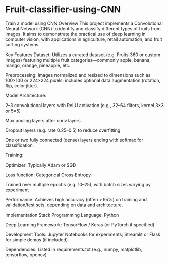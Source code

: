# Fruit-classifier-using-CNN
Train a model using CNN 
Overview
This project implements a Convolutional Neural Network (CNN) to identify and classify different types of fruits from images. It aims to demonstrate the practical use of deep learning in computer vision, with applications in agriculture, retail automation, and fruit sorting systems.

Key Features
Dataset: Utilizes a curated dataset (e.g. Fruits‑360 or custom images) featuring multiple fruit categories—commonly apple, banana, mango, orange, pineapple, etc.

Preprocessing: Images normalized and resized to dimensions such as 100×100 or 224×224 pixels; includes optional data augmentation (rotation, flip, color jitter).

Model Architecture:

2–3 convolutional layers with ReLU activation (e.g., 32–64 filters, kernel 3×3 or 5×5)

Max pooling layers after conv layers

Dropout layers (e.g. rate 0.25–0.5) to reduce overfitting

One or two fully connected (dense) layers ending with softmax for classification

Training:

Optimizer: Typically Adam or SGD

Loss function: Categorical Cross‑Entropy

Trained over multiple epochs (e.g. 10–25), with batch sizes varying by experiment

Performance: Achieves high accuracy (often > 95%) on training and validation/test sets, depending on data and architecture.

Implementation Stack
Programming Language: Python

Deep Learning Framework: TensorFlow / Keras (or PyTorch if specified)

Development Tools: Jupyter Notebooks for experiments; Streamlit or Flask for simple demos (if included)

Dependencies: Listed in requirements.txt (e.g., numpy, matplotlib, tensorflow, opencv)

